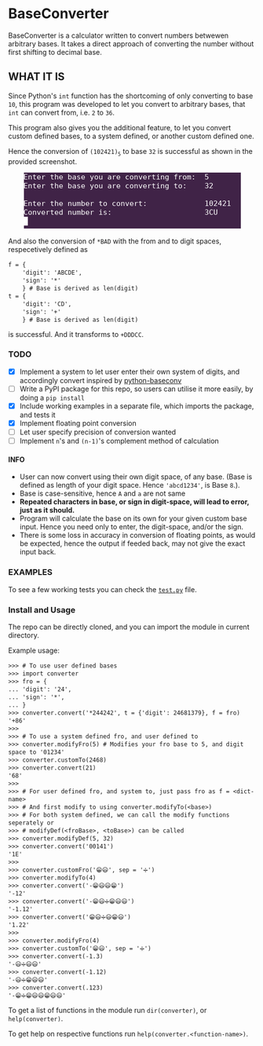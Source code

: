 # BaseConverter

  BaseConverter is a calculator written to convert numbers betwewen arbitrary bases. It takes a direct approach of converting the number without first shifting to decimal base.

## WHAT IT IS
  Since Python's `int` function has the shortcoming of only converting to base `10`, this program was developed to let you convert to arbitrary bases, that `int` can convert from, i.e. `2` to `36`.

  This program also gives you the additional feature, to let you convert custom defined bases, to a system defined, or another custom defined one.

  Hence the conversion of `(102421)`<sub>`5`</sub> to base `32` is successful as shown in the provided screenshot.

  &emsp;&emsp; ![](output.png?raw=true)

  And also the conversion of `*BAD` with the from and to digit spaces, respecetively defined as
```python3
f = {
    'digit': 'ABCDE',
    'sign': '*'
    } # Base is derived as len(digit)
t = {
    'digit': 'CD',
    'sign': '+'
    } # Base is derived as len(digit)
```
  is successful. And it transforms to `+DDDCC`.


### TODO
  - [x] Implement a system to let user enter their own system of digits, and accordingly convert inspired by [python-baseconv](https://github.com/semente/python-baseconv 'Base Converter, which uses decimal algorithm for conversion between bases.')
  - [ ] Write a PyPI package for this repo, so users can utilise it more easily, by doing a `pip install`
  - [x] Include working examples in a separate file, which imports the package, and tests it
  - [x] Implement floating point conversion
  - [ ] Let user specify precision of conversion wanted
  - [ ] Implement `n`'s and `(n-1)`'s complement method of calculation

#### INFO
  - User can now convert using their own digit space, of any base. (Base is defined as length of your digit space. Hence `'abcd1234'`, is Base `8`.).
  - Base is case-sensitive, hence `A` and `a` are not same
  - **Repeated characters in base, or sign in digit-space, will lead to error, just as it should.**
  - Program will calculate the base on its own for your given custom base input. Hence you need only to enter, the digit-space, and/or the sign.
  - There is some loss in accuracy in conversion of floating points, as would be expected, hence the output if feeded back, may not give the exact input back.

### EXAMPLES
  To see a few working tests you can check the [`test.py`](test.py 'Tests for the program.') file.

### Install and Usage
  The repo can be directly cloned, and you can import the module in current directory.

  Example usage:

```python3
>>> # To use user defined bases
>>> import converter
>>> fro = {
... 'digit': '24',
... 'sign': '*',
... }
>>> converter.convert('*244242', t = {'digit': 24681379}, f = fro)
'+86'
>>>
>>> # To use a system defined fro, and user defined to
>>> converter.modifyFro(5) # Modifies your fro base to 5, and digit space to '01234'
>>> converter.customTo(2468)
>>> converter.convert(21)
'68'
>>>
>>> # For user defined fro, and system to, just pass fro as f = <dict-name>
>>> # And first modify to using converter.modifyTo(<base>)
>>> # For both system defined, we can call the modify functions seperately or
>>> # modifyDef(<froBase>, <toBase>) can be called
>>> converter.modifyDef(5, 32)
>>> converter.convert('00141')
'1E'
>>>
>>> converter.customFro('😁😃', sep = '➗')
>>> converter.modifyTo(4)
>>> converter.convert('-😁😃😃😁')
'-12'
>>> converter.convert('-😁😃➗😁😃😃')
'-1.12'
>>> converter.convert('😁😃➗😃😁😃')
'1.22'
>>>
>>> converter.modifyFro(4)
>>> converter.customTo('😁😃', sep = '➗')
>>> converter.convert(-1.3)
'-😃➗😃😃'
>>> converter.convert(-1.12)
'-😃➗😁😃😃'
>>> converter.convert(.123)
'-😁➗😁😃😃😁😃😃'
```

  To get a list of functions in the module run `dir(converter)`, or `help(converter)`.

  To get help on respective functions run `help(converter.<function-name>)`.
